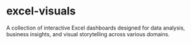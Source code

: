 # excel-visuals
A collection of interactive Excel dashboards designed for data analysis, business insights, and visual storytelling across various domains.
